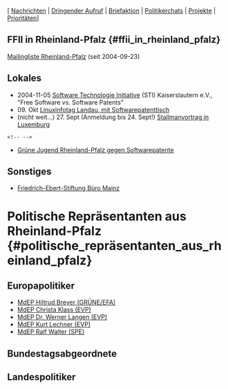 \[ [ Nachrichten](SwpatcninoDe "wikilink") \| [ Dringender
Aufruf](LtrCons0406De "wikilink") \| [
Briefaktion](SwpatxatraDe "wikilink") \| [
Politikerchats](SwpatchatDe "wikilink") \| [
Projekte](FfiiprojDe "wikilink") \| [
Prioritäten](FfiiprojDePriorDe "wikilink")\]

## FFII in Rheinland-Pfalz {#ffii_in_rheinland_pfalz}

[Mailingliste
Rheinland-Pfalz](http://lists.ffii.org/mailman/listinfo/rlp-parl/ "wikilink")
(seit 2004-09-23)

## Lokales

-   2004-11-05 [Software Technologie
    Initiative](http://www.sti-ev.de "wikilink") (STI) Kaiserslautern
    e.V., \"Free Software vs. Software Patents\"
-   09\. Okt [Linuxinfotag Landau, mit
    Softwarepatenttisch](http://infotag.lug-ld.de/themen.php "wikilink")
-   (nicht weit\...) 27. Sept (Anmeldung bis 24. Sept!) [Stallmanvortrag
    in
    Luxemburg](http://www.linuxdays.lu/events/software_patents "wikilink")

```{=html}
<!-- -->
```
-   [Grüne Jugend Rheinland-Pfalz gegen
    Softwarepatente](http://www.gj-rlp.de/ "wikilink")

## Sonstiges

-   [Friedrich-Ebert-Stiftung Büro
    Mainz](http://www.fes.de/Mainz/ "wikilink")

# Politische Repräsentanten aus Rheinland-Pfalz {#politische_repräsentanten_aus_rheinland_pfalz}

## Europapolitiker

-   [MdEP Hiltrud Breyer
    (GRÜNE/EFA)](http://www.europarl.de/index.php?rei=3&dok=682&id=98&sort=laender&land=Rheinland-Pfalz "wikilink")
-   [MdEP Christa Klass
    (EVP)](http://www.europarl.de/index.php?rei=3&dok=682&id=34&sort=laender&land=Rheinland-Pfalz "wikilink")
-   [MdEP Dr. Werner Langen
    (EVP)](http://www.europarl.de/index.php?rei=3&dok=682&id=43&sort=laender&land=Rheinland-Pfalz "wikilink")
-   [MdEP Kurt Lechner
    (EVP)](http://www.europarl.de/index.php?rei=3&dok=682&id=46&sort=laender&land=Rheinland-Pfalz "wikilink")
-   [MdEP Ralf Walter
    (SPE)](http://www.europarl.de/index.php?rei=3&dok=682&id=90&sort=laender&land=Rheinland-Pfalz "wikilink")

## Bundestagsabgeordnete

## Landespolitiker
